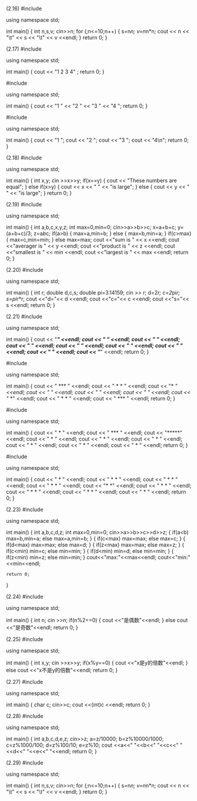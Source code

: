 (2.16)
#include <iostream>

using namespace std;

int main()
{
    int n,s,v;
    cin>>n;
    for (;n<=10;n++)
    {
        s=n*n;
        v=n*n*n;
        cout << n << "\t" << s << "\t" << v <<endl;
    }
    return 0;
}

(2.17)
#include <iostream>

using namespace std;

int main()
{
    cout << "1 2 3 4" ;
    return 0;
}


#include <iostream>

using namespace std;

int main()
{
    cout << "1 " << "2 " << "3 " << "4 ";
    return 0;
}


 #include <iostream>

using namespace std;

int main()
{
    cout << "1 ";
    cout << "2 ";
    cout << "3 ";
    cout << "4\n";
    return 0;
}

(2.18)
#include <iostream>

using namespace std;

int main()
{
    int x,y;
    cin >>x>>y;
    if(x==y)
    {
        cout << "These numbers are equal";
    }
    else if(x>y)
    {
        cout << x << " " << "is large";
    }
    else
    {
        cout << y << " " << "is large";
    }
    return 0;
}

(2.19)
#include <iostream>

using namespace std;

int main()
{
    int a,b,c,x,y,z;
    int max=0,min=0;
    cin>>a>>b>>c;
    x=a+b+c;
    y=(a+b+c)/3;
    z=a*b*c;
    if(a>b)
    {
        max=a,min=b;
    }
    else
    {
        max=b,min=a;
    }
    if(c>max)
    {
        max=c,min=min;
    }
    else max=max;
    cout <<"sum is " << x <<endl;
    cout <<"averager is " << y <<endl;
    cout <<"product is " << z <<endl;
    cout <<"smallest is " << min <<endl;
    cout <<"largest is " << max <<endl;
    return 0;
}

(2.20)
#include <iostream>

using namespace std;

int main()
{
    int r;
    double d,c,s;
    double pi=3.14159;
    cin >> r;
    d=2*r;
    c=2*pi*r;
    s=pi*r*r;
    cout <<"d="<< d <<endl;
    cout <<"c="<< c <<endl;
    cout <<"s="<< s <<endl;
    return 0;
}

(2.21)
#include <iostream>

using namespace std;

int main()
{
    cout << "*********" <<endl;
    cout << "*       *" <<endl;
    cout << "*       *" <<endl;
    cout << "*       *" <<endl;
    cout << "*       *" <<endl;
    cout << "*       *" <<endl;
    cout << "*       *" <<endl;
    cout << "*       *" <<endl;
    cout << "*********" <<endl;
    return 0;
}

#include <iostream>

using namespace std;

int main()
{
    cout << "   ***   " <<endl;
    cout << " *     * " <<endl;
    cout << "*       *" <<endl;
    cout << "*       *" <<endl;
    cout << "*       *" <<endl;
    cout << "*       *" <<endl;
    cout << "*       *" <<endl;
    cout << " *     * " <<endl;
    cout << "   ***   " <<endl;
    return 0;
}

#include <iostream>

using namespace std;

int main()
{
    cout << "  *  " <<endl;
    cout << " *** " <<endl;
    cout << "*****" <<endl;
    cout << "  *  " <<endl;
    cout << "  *  " <<endl;
    cout << "  *  " <<endl;
    cout << "  *  " <<endl;
    cout << "  *  " <<endl;
    cout << "  *  " <<endl;
    return 0;
}

#include <iostream>

using namespace std;

int main()
{
    cout << "    *    " <<endl;
    cout << "   * *   " <<endl;
    cout << "  *   *  " <<endl;
    cout << " *     * " <<endl;
    cout << "*       *" <<endl;
    cout << " *     * " <<endl;
    cout << "  *   *  " <<endl;
    cout << "   * *   " <<endl;
    cout << "    *    " <<endl;
    return 0;
}

(2.23)
#include <iostream>

using namespace std;

int main()
{
    int a,b,c,d,z;
    int max=0,min=0;
    cin>>a>>b>>c>>d>>z;
    {
        if(a<b)
        max=b,min=a;
        else max=a,min=b;
    }
    {
        if(c<max)
        max=max;
        else max=c;
    }
    {
        if(d<max)
        max=max;
        else max=d;
    }
    {
        if(z<max)
        max=max;
        else max=z;
    }
    {
        if(c<min)
        min=c;
        else min=min;
    }
    {
        if(d<min)
        min=d;
        else min=min;
    }
    {
        if(z<min)
        min=z;
        else min=min;
    }
    cout<<"max:"<<max<<endl;
    cout<<"min:"<<min<<endl;

    return 0;
}

(2.24)
#include <iostream>

using namespace std;

int main()
{
    int n;
    cin >>n;
    if(n%2==0)
    {
        cout <<"是偶数"<<endl;
    }
    else cout <<"是奇数"<<endl;
    return 0;
}

(2.25)
#include <iostream>

using namespace std;

int main()
{
    int x,y;
    cin >>x>>y;
    if(x%y==0)
    {
        cout <<"x是y的倍数"<<endl;
    }
    else cout <<"x不是y的倍数"<<endl;
    return 0;
}

(2.27)
#include <iostream>

using namespace std;

int main()
{
    char c;
    cin>>c;
    cout <<(int)c <<endl;
    return 0;
}

(2.28)
#include <iostream>

using namespace std;

int main()
{
    int a,b,c,d,e,z;
    cin>>z;
    a=z/10000;
    b=z%10000/1000;
    c=z%1000/100;
    d=z%100/10;
    e=z%10;
    cout <<a<<"   "<<b<<"   "<<c<<"   "<<d<<"   "<<e<<"   "<<endl;
    return 0;
}

(2.29)
#include <iostream>

using namespace std;

int main()
{
    int n,s,v;
    cin>>n;
    for (;n<=10;n++)
    {
        s=n*n;
        v=n*n*n;
        cout << n << "\t" << s << "\t" << v <<endl;
    }
    return 0;
}
